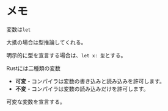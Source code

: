 # メモ

変数は`let`

大抵の場合は型推論してくれる。

明示的に型を宣言する場合は、`let x: 型`とする。

Rustには二種類の変数
- **可変** - コンパイラは変数の書き込みと読み込みを許可します。
- **不変** - コンパイラは変数の読み込みだけを許可します。

可変な変数を宣言する。
